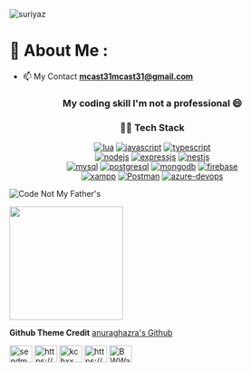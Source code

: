 <p align="left"> <img
        src="https://komarev.com/ghpvc/?username=suriyaz&label=Views&color=blue&style=plastic&style=for-the-badge"
        alt="suriyaz" /> </p>

# 💫 About Me :
- 📫 My Contact **mcast31mcast31@gmail.com**

<h3 align="center">My coding skill I'm not a professional 😄</h3>
<h3 align="center">👩‍💻 Tech Stack</h3>
<p align="center">
    <a href="https://www.lua.org/" target="_blank"> <img
            src="https://img.shields.io/badge/Lua-2C2D72?style=for-the-badge&logo=lua&logoColor=white" alt="lua" /></a>
    <a href="https://developer.mozilla.org/en-US/docs/Web/JavaScript" target="_blank"> <img
            src="https://img.shields.io/badge/JavaScript-323330?style=for-the-badge&logo=javascript&logoColor=F7DF1E"
            alt="javascript" /></a>
    <a href="https://developer.mozilla.org/en-US/docs/Web/JavaScript" target="_blank"> <img
            src="https://img.shields.io/badge/TypeScript-007ACC?style=for-the-badge&logo=typescript&logoColor=white"
            alt="typescript" /></a>
    <br>
    <a href="https://developer.mozilla.org/en-US/docs/Web/JavaScript" target="_blank"> <img
            src="https://img.shields.io/badge/Node.js-339933?style=for-the-badge&logo=nodedotjs&logoColor=white"
            alt="nodejs" /></a>
    <a href="https://developer.mozilla.org/en-US/docs/Web/JavaScript" target="_blank"> <img
            src="https://img.shields.io/badge/Express.js-000000?style=for-the-badge&logo=express&logoColor=white"
            alt="expressjs" /></a>
    <a href="https://developer.mozilla.org/en-US/docs/Web/JavaScript" target="_blank"> <img
            src="https://img.shields.io/badge/nestjs-E0234E?style=for-the-badge&logo=nestjs&logoColor=white"
            alt="nestjs" /></a>
    <br>
    <a href="https://developer.mozilla.org/en-US/docs/Web/JavaScript" target="_blank"> <img
            src="https://img.shields.io/badge/MySQL-005C84?style=for-the-badge&logo=mysql&logoColor=white"
            alt="mysql" /></a>
    <a href="https://developer.mozilla.org/en-US/docs/Web/JavaScript" target="_blank"> <img
            src="https://img.shields.io/badge/PostgreSQL-316192?style=for-the-badge&logo=postgresql&logoColor=white"
            alt="postgresql" /></a>
    <a href="https://developer.mozilla.org/en-US/docs/Web/JavaScript" target="_blank"> <img
            src="https://img.shields.io/badge/MongoDB-4EA94B?style=for-the-badge&logo=mongodb&logoColor=white"
            alt="mongodb" /></a>
    <a href="https://developer.mozilla.org/en-US/docs/Web/JavaScript" target="_blank"> <img
            src="https://img.shields.io/badge/firebase-ffca28?style=for-the-badge&logo=firebase&logoColor=white"
            alt="firebase" /></a>
    <br>
    <a href="https://developer.mozilla.org/en-US/docs/Web/JavaScript" target="_blank"> <img
            src="https://img.shields.io/badge/Xampp-F37623?style=for-the-badge&logo=xampp&logoColor=white"
            alt="xampp" /></a>
    <a href="https://developer.mozilla.org/en-US/docs/Web/JavaScript" target="_blank"> <img
            src="https://img.shields.io/badge/Postman-FF6C37?style=for-the-badge&logo=Postman&logoColor=white"
            alt="Postman" /></a>
    <a href="https://developer.mozilla.org/en-US/docs/Web/JavaScript" target="_blank"> <img
            src="https://img.shields.io/badge/Azure_DevOps-0078D7?style=for-the-badge&logo=azure-devops&logoColor=white"
            alt="azure-devops" /></a>

</p>

![ Code Not My Father's
](https://github-readme-stats.vercel.app/api?username=suriyaz&show_icons=true&theme=dark&count_private=true)

<img width='200' src="https://github-readme-stats.vercel.app/api/top-langs/?username=suriyaz" />

**Github Theme Credit**
[ anuraghazra's Github ](https://github.com/anuraghazra/github-readme-stats)

<p align="left">
    <a href="https://twitter.com/sendmetobaal" target="blank"><img align="center"
            src="https://raw.githubusercontent.com/rahuldkjain/github-profile-readme-generator/master/src/images/icons/Social/twitter.svg"
            alt="sendmetobaal" height="30" width="40" /></a>
    <a href="https://fb.com/https://web.facebook.com/xin.jakkrit.5/" target="blank"><img align="center"
            src="https://raw.githubusercontent.com/rahuldkjain/github-profile-readme-generator/master/src/images/icons/Social/facebook.svg"
            alt="https://web.facebook.com/xin.jakkrit.5/" height="30" width="40" /></a>
    <a href="https://instagram.com/kchxx" target="blank"><img align="center"
            src="https://raw.githubusercontent.com/rahuldkjain/github-profile-readme-generator/master/src/images/icons/Social/instagram.svg"
            alt="kchxx" height="30" width="40" /></a>
    <a href="https://www.youtube.com/c/https://www.youtube.com/channel/uc06nw_cucixuvgchzdhzzpq" target="blank"><img
            align="center"
            src="https://raw.githubusercontent.com/rahuldkjain/github-profile-readme-generator/master/src/images/icons/Social/youtube.svg"
            alt="https://www.youtube.com/channel/uc06nw_cucixuvgchzdhzzpq" height="30" width="40" /></a>
    <a href="https://discord.gg/BWWac9KYXj" target="blank"><img align="center"
            src="https://raw.githubusercontent.com/rahuldkjain/github-profile-readme-generator/master/src/images/icons/Social/discord.svg"
            alt="BWWac9KYXj" height="30" width="40" /></a>
</p>
